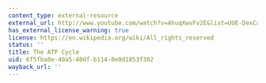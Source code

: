 ```yaml
---
content_type: external-resource
external_url: http://www.youtube.com/watch?v=AhuqXwvFv2E&list=UUE-DexCad-ctXVTE6OhZP8w&index=5&feature=plcp
has_external_license_warning: true
license: https://en.wikipedia.org/wiki/All_rights_reserved
status: ''
title: The ATP Cycle
uid: 6f5fba0e-40a5-40df-b114-0e0d1853f302
wayback_url: ''
---
```

